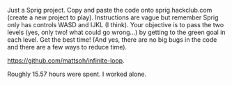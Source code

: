 Just a Sprig project. Copy and paste the code onto sprig.hackclub.com (create a new project to play). 
Instructions are vague but remember Sprig only has controls WASD and IJKL (I think).
Your objective is to pass the two levels (yes, only two! what could go wrong...) by getting to the green goal in each level.
Get the best time! (And yes, there are no big bugs in the code and there are a few ways to reduce time).

https://github.com/mattsoh/infinite-loop.

Roughly 15.57 hours were spent. I worked alone.
